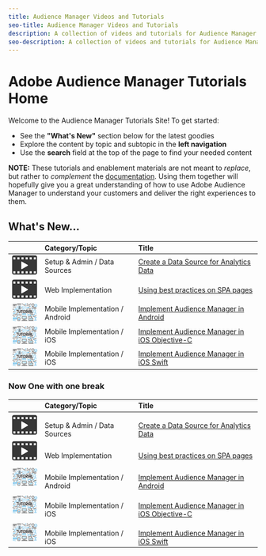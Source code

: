 ```yaml
---
title: Audience Manager Videos and Tutorials
seo-title: Audience Manager Videos and Tutorials
description: A collection of videos and tutorials for Audience Manager.
seo-description: A collection of videos and tutorials for Audience Manager.
---
```


# Adobe Audience Manager Tutorials Home

Welcome to the Audience Manager Tutorials Site! To get started:

* See the **"What's New"** section below for the latest goodies
* Explore the content by topic and subtopic in the **left navigation**
* Use the **search** field at the top of the page to find your needed content

**NOTE:** These tutorials and enablement materials are not meant to *replace*, but rather to *complement* the [documentation](https://marketing.adobe.com/resources/help/en_US/aam/). Using them together will hopefully give you a great understanding of how to use Adobe Audience Manager to understand your customers and deliver the right experiences to them.

## What's New...

|| Category/Topic | Title |
|--- |:--- |:--- |
| ![video](assets/video2.png) | Setup & Admin / Data Sources | [Create a Data Source for Analytics Data](setup-and-admin/data-sources/create-a-data-source-for-analytics-data.md) |
| ![video](assets/video2.png) | Web Implementation | [Using best practices on SPA pages](web-implementation/using-best-practices-on-spa-pages-when-sending-data-to-aam.md) |
| ![tutorial](assets/tutorial.png) | Mobile Implementation / Android | [Implement Audience Manager in Android](https://docs.adobe.com/content/help/en/experience-cloud/implementing-in-mobile-android-apps-with-launch/index.html) |
| ![tutorial](assets/tutorial.png) | Mobile Implementation / iOS | [Implement Audience Manager in iOS Objective-C](https://docs.adobe.com/content/help/en/experience-cloud/implementing-in-mobile-ios-objective-c-apps-with-launch/index.html) |
| ![tutorial](assets/tutorial.png) | Mobile Implementation / iOS | [Implement Audience Manager in iOS Swift](https://docs.adobe.com/content/help/en/experience-cloud/implementing-in-mobile-ios-swift-apps-with-launch/index.html) |

### Now One with one break

|| Category/Topic | Title |
|--- |:--- |:--- |
| ![video](assets/video2.png) | <br>Setup & Admin / Data Sources | <br>[Create a Data Source for Analytics Data](setup-and-admin/data-sources/create-a-data-source-for-analytics-data.md) |
| ![video](assets/video2.png) | <br>Web Implementation | <br>[Using best practices on SPA pages](web-implementation/using-best-practices-on-spa-pages-when-sending-data-to-aam.md) |
| ![tutorial](assets/tutorial.png) | <br>Mobile Implementation / Android | <br>[Implement Audience Manager in Android](https://docs.adobe.com/content/help/en/experience-cloud/implementing-in-mobile-android-apps-with-launch/index.html) |
| ![tutorial](assets/tutorial.png) | <br>Mobile Implementation / iOS | <br>[Implement Audience Manager in iOS Objective-C](https://docs.adobe.com/content/help/en/experience-cloud/implementing-in-mobile-ios-objective-c-apps-with-launch/index.html) |
| ![tutorial](assets/tutorial.png) | <br>Mobile Implementation / iOS | <br>[Implement Audience Manager in iOS Swift](https://docs.adobe.com/content/help/en/experience-cloud/implementing-in-mobile-ios-swift-apps-with-launch/index.html) |
